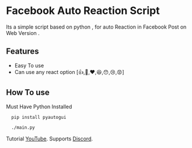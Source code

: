 # Facebook Auto Reaction Script

Its a simple script based on python , for auto Reaction in Facebook Post on Web Version .




## Features

- Easy To use
- Can use any react option [:thumbsup:,:smiling_face_with_three_hearts:,:heart:,:laughing:,:hushed:,:cry:,:rage:]


## How To use

Must Have Python Installed

```bash
  pip install pyautogui
```
```bash
  ./main.py
```

Tutorial [YouTube](https://youtu.be/A5sAc1SclWg).
Supports [Discord](https://discord.gg/RkkUmPcpsK).
